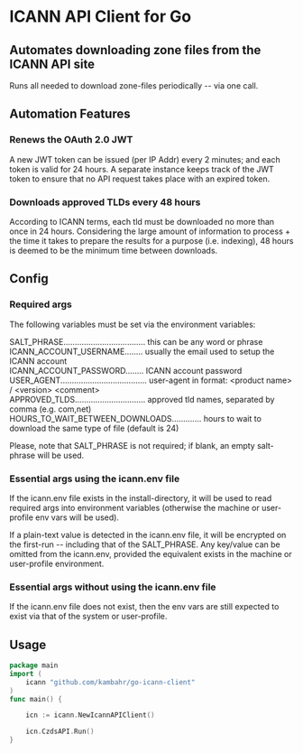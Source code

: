 # ICANN API Client for Go

## Automates downloading zone files from the ICANN API site
Runs all needed to download zone-files periodically -- via one call.

## Automation Features

### Renews the OAuth 2.0 JWT
A new JWT token can be issued (per IP Addr) every 2 minutes; and each token is valid for 24 hours.
A separate instance keeps track of the JWT token to ensure that no API request takes place with an 
expired token.

### Downloads approved TLDs every 48 hours
According to ICANN terms, each tld must be downloaded no more than once in 24 hours. Considering the large amount of information to process + the time it takes to prepare the results for a purpose (i.e. indexing), 48 hours is deemed to 
be the minimum time between downloads. 

## Config
### Required args
The following variables must be set via the environment variables:

  SALT_PHRASE.................................... this can be any word or phrase<br>
  ICANN_ACCOUNT_USERNAME........ usually the email used to setup the ICANN account<br>
  ICANN_ACCOUNT_PASSWORD........ ICANN account password<br>
  USER_AGENT...................................... user-agent in format: &lt;product name&gt; / &lt;version&gt; &lt;comment&gt;<br>
  APPROVED_TLDS............................... approved tld names, separated by comma (e.g. com,net)<br>
  HOURS_TO_WAIT_BETWEEN_DOWNLOADS............. hours to wait to download the same type of file (default is 24)<br>

Please, note that SALT_PHRASE is not required; if blank, an empty salt-phrase will be used.

### Essential args using the icann.env file
If the icann.env file exists in the install-directory, it will be used to read required args into
environment variables (otherwise the machine or user-profile env vars will be used).

If a plain-text value is detected in the icann.env file, it will be encrypted on the first-run -- including 
that of the SALT_PHRASE. Any key/value can be omitted from the icann.env, provided the equivalent exists in 
the machine or user-profile environment.

### Essential args without using the icann.env file
If the icann.env file does not exist, then the env vars are still expected to exist via that of the system or user-profile.

## Usage
```go
package main
import (
	icann "github.com/kambahr/go-icann-client"
)
func main() {

	icn := icann.NewIcannAPIClient()

	icn.CzdsAPI.Run()
}
```